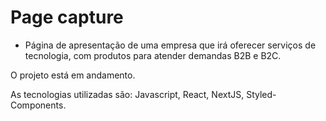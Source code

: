 # Page capture

- Página de apresentação de uma empresa que irá oferecer serviços de tecnologia, com produtos para atender demandas B2B e B2C.

O projeto está em andamento. 

As tecnologias utilizadas são: Javascript, React, NextJS, Styled-Components.
